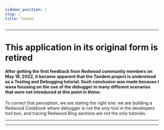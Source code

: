 ```yaml
---
sidebar_position: 1
slug: /
title: Tandem
---
```


___

# This application in its original form is retired

#### After getting the first feedback from Redwood community members on May 18, 2022, it become apparent that the Tandem project is understood as a Testing and Debugging tutorial. Such conclusion was made because I wasa focusing on the use of the debugger in many different scenarios that were not introduced at this point in thime.

To correct that perception, we are stating the right one: we are building a Redwood Cookbook where debugger is not the only tool in the developers tool box, and tracing Redwood Blog sections are not the only tutorials.


___
___